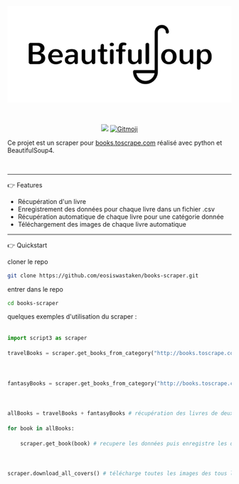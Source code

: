 <br>

![image](https://raw.githubusercontent.com/eosiswastaken/books-scraper/main/.github/assets/bs4.png)

<br>

<p align="center">
  <img src="https://img.shields.io/badge/Python-FFD43B?style=for-the-badge&logo=python&logoColor=blue" />
  <a href="https://gitmoji.dev">
  <img
    src="https://img.shields.io/badge/gitmoji-%20😜%20😍-FFDD67.svg?style=for-the-badge"
    alt="Gitmoji"
  />
</a>
</p>

Ce projet est un scraper pour [books.toscrape.com](https://books.toscrape.com) réalisé avec python et BeautifulSoup4.

<br>

---

👉 Features
- Récupération d'un livre
- Enregistrement des données pour chaque livre dans un fichier .csv
- Récupération automatique de chaque livre pour une catégorie donnée
- Téléchargement des images de chaque livre automatique


---

👉 Quickstart

cloner le repo

```bash
git clone https://github.com/eosiswastaken/books-scraper.git
```

entrer dans le repo

```bash
cd books-scraper
```

quelques exemples d'utilisation du scraper :

```python

import script3 as scraper

travelBooks = scraper.get_books_from_category("http://books.toscrape.com/catalogue/category/books/travel_2/index.html")

  

fantasyBooks = scraper.get_books_from_category("http://books.toscrape.com/catalogue/category/books/fantasy_19/index.html")

  

allBooks = travelBooks + fantasyBooks # récupération des livres de deux catégories puis concaténation de tous les livres en une variable

for book in allBooks:

    scraper.get_book(book) # recupere les données puis enregistre les données dans un .csv correspondant a la catégorie du livre

  

scraper.download_all_covers() # télécharge toutes les images des tous les livres scrapés
```




